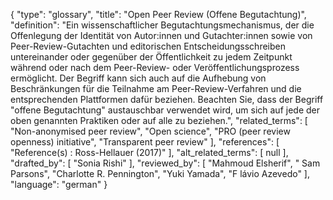 {
    "type": "glossary",
    "title": "Open Peer Review (Offene Begutachtung)",
    "definition": "Ein wissenschaftlicher Begutachtungsmechanismus, der die Offenlegung der Identität von Autor:innen und Gutachter:innen sowie von Peer-Review-Gutachten und editorischen Entscheidungsschreiben untereinander oder gegenüber der Öffentlichkeit zu jedem Zeitpunkt während oder nach dem Peer-Review- oder Veröffentlichungsprozess ermöglicht. Der Begriff kann sich auch auf die Aufhebung von Beschränkungen für die Teilnahme am Peer-Review-Verfahren und die entsprechenden Plattformen dafür beziehen. Beachten Sie, dass der Begriff \"offene Begutachtung\" austauschbar verwendet wird, um sich auf jede der oben genannten Praktiken oder auf alle zu beziehen.",
    "related_terms": [
        "Non-anonymised peer review",
        "Open science",
        "PRO (peer review openness) initiative",
        "Transparent peer review"
    ],
    "references": [
        "Reference(s) : Ross-Hellauer (2017)"
    ],
    "alt_related_terms": [
        null
    ],
    "drafted_by": [
        "Sonia Rishi"
    ],
    "reviewed_by": [
        "Mahmoud Elsherif",
        " Sam Parsons",
        "Charlotte R. Pennington",
        "Yuki Yamada",
        "F lávio Azevedo"
    ],
    "language": "german"
}